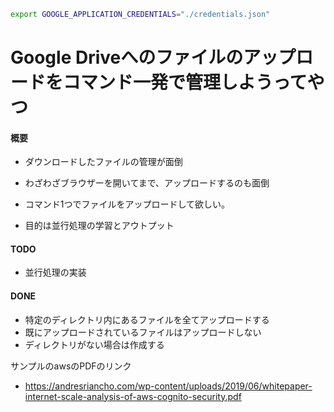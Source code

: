 ```sh
export GOOGLE_APPLICATION_CREDENTIALS="./credentials.json"
```

# Google Driveへのファイルのアップロードをコマンド一発で管理しようってやつ

#### 概要
- ダウンロードしたファイルの管理が面倒
- わざわざブラウザーを開いてまで、アップロードするのも面倒
- コマンド1つでファイルをアップロードして欲しい。

- 目的は並行処理の学習とアウトプット

#### TODO 
- 並行処理の実装

#### DONE
- 特定のディレクトリ内にあるファイルを全てアップロードする
- 既にアップロードされているファイルはアップロードしない
- ディレクトリがない場合は作成する

サンプルのawsのPDFのリンク
- https://andresriancho.com/wp-content/uploads/2019/06/whitepaper-internet-scale-analysis-of-aws-cognito-security.pdf
